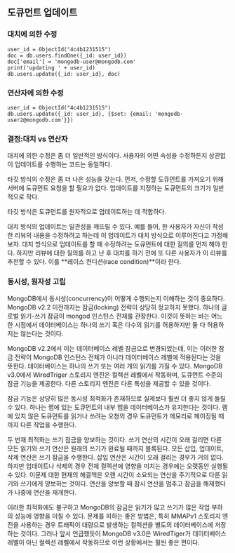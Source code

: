 ## 도큐먼트 업데이트
### 대치에 의한 수정
```
user_id = ObjectId("4c4b1231515")
doc = db.users.findOne({_id: user_id})
doc['email'] = 'mongodb-user@mongodb.com'
print('updating ' + user_id)
db.users.update({_id: user_id}, doc)
```

### 연산자에 의한 수정
```
user_id = ObjectId("4c4b1231515")
db.users.update({_id: user_id}, {$set: {email: 'mongodb-user2@mongodb.com'}})
```

### 결정:대치 vs 연산자
대치에 의한 수정은 좀 더 일반적인 방식이다. 사용자의 어떤 속성을 수정하든지 상관없이 업데이트를 수행하는 코드는 동일하다.

타깃 방식의 수정은 좀 더 나은 성능을 갖는다. 먼저, 수정할 도큐먼트를 가져오기 위해 서버에 도큐먼트 요청을 할 필요가 없다. 업데이트를 지정하는 도큐먼트의 크기가 일반적으로 작다.

타깃 방식은 도큐먼트를 원자적으로 업데이트하는 데 적합하다.

대치 방식의 업데이트는 일관성을 깨뜨릴 수 있다. 예를 들어, 한 사용자가 자신이 작성한 리뷰의 내용을 수정하려고 하는데 이 업데이트가 대치 방식으로 이루어진다고 가정해 보자. 대치 방식으로 업데이트를 할 때 수정하려는 도큐먼트에 대한 질의를 먼저 해야 한다. 하지만 리뷰에 대한 질의를 하고 난 후 대치를 하기 전에 또 다른 사용자가 이 리뷰를 추천할 수 있다. 이를 **레이스 컨디션(race condition)**이라 한다.

### 동시성, 원자성 고립
MongoDB에서 동시성(concurrency)이 어떻게 수행되는지 이해하는 것이 중요하다. MongoDB v2.2 이전까지는 잠금(locking) 전략이 상당히 정교하지 못했다. 하나의 글로벌 읽기-쓰기 잠금이 mongod 인스턴스 전체를 관장한다. 이것이 뜻하는 바는 어느 한 시점에서 데이터베이스는 하나의 쓰기 혹은 다수의 읽기를 허용하지만 둘 다 허용하지는 않는다는 것이다.

MongoDB v2.2에서 이는 데이터베이스 레벨 잠금으로 변경되었는데, 이는 이러한 잠금 전략이 MongoDB 인스턴스 전체가 아니라 데이터베이스 레벨에 적용된다는 것을 뜻한다. 데이터베이스는 하나의 쓰기 또는 여러 개의 읽기를 가질 수 있다. MongoDB v3.0에서 WiredTriger 스토리지 엔진은 컬렉션 레벨에서 작동하며, 도큐먼트 수준의 잠금 기능을 제공한다. 다른 스토리지 엔진은 다른 특성을 제공할 수 있을 것이다.

잠금 기능은 상당히 많은 동시성 최적화가 존재하므로 실제보다 훨씬 더 좋지 않게 들릴 수 있다. 하나는 랩에 있는 도큐먼트의 내부 맵을 데이터베이스가 유지한다는 것이다. 램에 있지 않은 도큐먼트를 읽거나 쓰려는 오쳥의 경우 도큐먼트가 메모리로 페이징될 때까지 다른 작업을 수행한다.

두 번재 최적화는 쓰기 잠금을 양보하는 것이다. 쓰기 연산의 시간이 오래 걸리면 다른 모든 읽기와 쓰기 연산은 원래의 쓰기가 완료될 때까지 블록된다. 모든 삽입, 업데이트, 삭제 연산은 쓰기 잠금을 수행한다. 삽입 연산은 시간이 오래 걸리는 경우가 거의 없다. 하지만 업데이트나 삭제의 경우 전체 컬렉션에 영향을 미치는 경우에는 오랫동안 실행될 수 있다. 이문제 대한 현재의 해결책은 오랜 시간이 소요되는 연산을 주기적으로 다른 읽기와 쓰기에게 양보하는 것이다. 연산을 양보할 때 잠시 연산을 멈추고 잠금을 해제했다가 나중에 연산을 재개한다.

이러한 최적화에도 불구하고 MongoDB의 잠금은 읽기가 많고 쓰기가 많은 작업 부하의 성능에 영향을 미칠 수 있다. 문제를 피하는 좋은 방법은, 특히 MMAPv1 스토리지 엔진을 사용하는 경우 트래픽이 대량으로  발생하는 컬렉션을 별도의 데이터베이스에 저장하는 것이다. 그러나 앞서 언급했듯이 MongoDB v3.0은 WiredTiger가 데이터베이스 레벨이 아닌 컬렉션 레벨에서 작동하므로 이런 상황에서는 훨씬 좋은 편이다.

